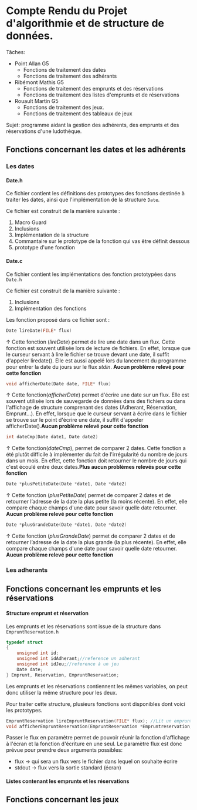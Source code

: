 # Compte Rendu du Projet d'algorithmie et de structure de données.
Tâches:
* Point Allan G5
  - Fonctions de traitement des dates
  - Fonctions de traitement des adhérants
* Ribémont Mathis G5
  - Fonctions de traitement des emprunts et des réservations
  - Fonctions de traitement des listes d'emprunts et de réservations
* Rouault Martin G5
  - Fonctions de traitement des jeux.
  - Fonctions de traitement des tableaux de jeux

Sujet: programme aidant la gestion des adhérents, des emprunts et des réservations d'une ludothèque.

## Fonctions concernant les dates et les adhérents
### Les dates
#### Date.h
Ce fichier contient les définitions des prototypes des fonctions destinée à traiter les dates, ainsi que l'implémentation de la structure `Date`.

Ce fichier est construit de la manière suivante :

1. Macro Guard
2. Inclusions
3. Implémentation de la structure
4. Commantaire sur le prototype
	de la fonction qui vas être
	définit dessous
5. prototype d'une fonction

#### Date.c
Ce fichier contient les implémentations des fonction prototypées dans `Date.h`

Ce fichier est construit de la manière suivante :
1. Inclusions
2. Implémentation des fonctions

Les fonction proposé dans ce fichier sont :
```c
Date lireDate(FILE* flux)
```
&uarr; Cette fonction (*lireDate*) permet de lire une date dans un flux.
Cette fonction est souvent utilisée lors de lecture de fichiers.
En effet, lorsque que le curseur servant à lire le fichier se trouve devant une
date, il suffit d'appeler liredate(). Elle est aussi appelé lors du lancement du programme pour entrer la date du jours sur le flux *stdin*. **Aucun problème relevé pour cette fonction**

```c
void afficherDate(Date date, FILE* flux)
```
&uarr; Cette fonction(*afficherDate*) permet d'écrire une date sur un flux.
Elle est souvent utilisée lors de sauvegarde de données dans des fichiers ou dans l'affichage de structure comprenant des dates (Adherant, Réservation, Emprunt...).
En effet, lorsque que le curseur servant à écrire dans le fichier se trouve sur le point d'écrire une date, il suffit d'appeler afficherDate().**Aucun problème relevé pour cette fonction**

```c
int dateCmp(Date date1, Date date2)
```
&uarr; Cette fonction(*dateCmp*), permet de comparer 2 dates. Cette fonction a été plutôt difficile à implémenter du fait de l'irrégularité du nombre de jours dans un mois.
En effet, cette fonction doit retourner le nombre de jours qui c'est écoulé entre deux dates.**Plus aucun problèmes relevés pour cette fonction**

```c
Date *plusPetiteDate(Date *date1, Date *date2)
```
&uarr; Cette fonction (*plusPetiteDate*) permet de comparer 2 dates et de retourner l’adresse de la date la plus petite (la moins récente). En effet, elle compare chaque champs d'une date pour savoir quelle date retourner. **Aucun problème relevé pour cette fonction**

```c
Date *plusGrandeDate(Date *date1, Date *date2)
```
&uarr; Cette fonction (*plusGrandeDate*) permet de comparer 2 dates et de retourner l’adresse de la date la plus grande (la plus récente). En effet, elle compare chaque champs d'une date pour savoir quelle date retourner. **Aucun problème relevé pour cette fonction**

### Les adherants
## Fonctions concernant les emprunts et les réservations

#### Structure emprunt et réservation

Les emprunts et les réservations sont issue de la structure
dans ``EmpruntReservation.h``
```c
typedef struct
{
    unsigned int id;
    unsigned int idAdherant;//reference un adherant
    unsigned int idJeu;//reference à un jeu
    Date date;
} Emprunt, Reservation, EmpruntReservation;
```
Les emprunts et les réservations contiennent les mêmes variables, on peut donc utiliser la même structure pour les deux.

Pour traiter cette structure, plusieurs fonctions sont disponibles dont voici les prototypes.

```c
EmpruntReservation lireEmpruntReservation(FILE* flux); //Lit un emprunt ou une réservation depuis un flux.
void afficherEmpruntReservation(EmpruntReservation *Empruntreservation, FILE* flux);//Affiche un emprunt ou une réservation dans un flux.
```

Passer le flux en paramètre permet de pouvoir réunir la fonction d'affichage à l'écran et la fonction d'écriture en une seul. Le paramètre flux est donc prévue pour prendre deux arguments possibles:

* flux &rarr; qui sera un flux vers le fichier dans lequel on souhaite écrire
* stdout &rarr; flux vers la sortie standard (écran)

#### Listes contenant les emprunts et les réservations

## Fonctions concernant les jeux
